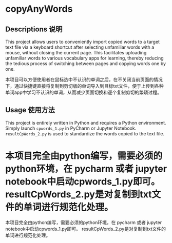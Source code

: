 # copyAnyWords
## Descriptions   说明
This project allows users to conveniently import copied words to a target text file via a keyboard shortcut after selecting unfamiliar words with a mouse, without closing the current page. This facilitates uploading unfamiliar words to various vocabulary apps for learning, thereby reducing the tedious process of switching between pages and copying words one by one.

本项目可以方便使用者在鼠标选中不认识的单词之后，在不关闭当前页面的情况下，通过快捷键直接将复制到剪切版的单词导入到目标txt文件，便于上传到各种单词app中学习不认识的单词，从而减少页面切换和逐个复制剪切的繁琐过程。

## Usage    使用方法
This project is entirely written in Python and requires a Python environment. Simply launch `cpwords_1.py` in PyCharm or Jupyter Notebook. `resultCpWords_2.py` is used to standardize the words copied to the text file.

本项目完全由python编写，需要必须的python环境，在 pycharm 或者 jupyter  notebook中启动cpwords_1.py即可。
resultCpWords_2.py是对复制到txt文件的单词进行规范化处理。
=======

本项目完全由python编写，需要必须的python环境，在 pycharm 或者 jupyter  notebook中启动cpwords_1.py即可。
resultCpWords_2.py是对复制到txt文件的单词进行规范化处理。



